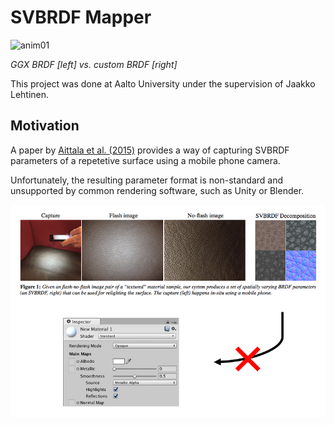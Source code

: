 # SVBRDF Mapper

![anim01](anim01.gif)

*GGX BRDF [left] vs. custom BRDF [right]*

This project was done at Aalto University under the supervision of Jaakko Lehtinen.

## Motivation

A paper by [Aittala et al. (2015)](https://mediatech.aalto.fi/publications/graphics/TwoShotSVBRDF/) provides a way of capturing SVBRDF parameters of a repetetive surface using a mobile phone camera.

Unfortunately, the resulting parameter format is non-standard and unsupported by common rendering software, such as Unity or Blender.

![motivation](motivation.png)
